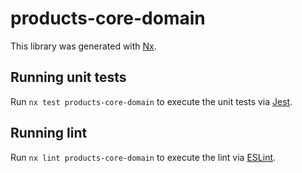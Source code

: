 # products-core-domain

This library was generated with [Nx](https://nx.dev).

## Running unit tests

Run `nx test products-core-domain` to execute the unit tests via [Jest](https://jestjs.io).

## Running lint

Run `nx lint products-core-domain` to execute the lint via [ESLint](https://eslint.org/).
